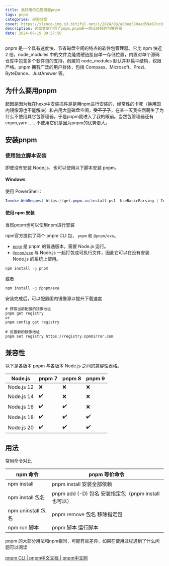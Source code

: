 ```yaml
---
title: 最好用的包管理器pnpm
tags: pnpm
categories: 经验分享
cover: https://xlenco-img.s3.bitiful.net/i/2024/08/a03ee580aad59e67cc0179880e6945a2.webp
description: 这篇文章介绍了pnpm,pnpm是一款比较好的包管理器
date: 2024-08-19 09:37:56
---
```


pnpm 是一个具有速度快、节省磁盘空间的特点的软件包管理器。它比 npm 快近 2 倍，node_modules 中的文件克隆或硬链接自单一存储位置，内置对单个源码仓库中包含多个软件包的支持，创建的 node_modules 默认并非扁平结构，权限严格。pnpm 拥有广泛的用户群体，包括 Compass、Microsoft、Prezi、ByteDance、JustAnswer 等。



## 为什么要用pnpm

起因是因为我在hexo中安装插件是是用npm进行安装的，经常性的卡死（换用国内镜像源也不能解决）和占用大量磁盘空间，~~受不了了~~，在某一天我突然萌生了为什么不使用其它包管理器，于是pnpm就进入了我的眼前。当然包管理器还有cnpm,yarn...... 不使用它们是因为pnpm的优势更大。



## 安装pnpm

### 使用独立脚本安装

即使没有安装 Node.js，也可以使用以下脚本安装 pnpm。

#### Windows

使用 PowerShell：

```powershell
Invoke-WebRequest https://get.pnpm.io/install.ps1 -UseBasicParsing | Invoke-Expression
```

#### 使用 npm 安装

当然pnpm也可以使用npm进行安装

npm官方提供了两个 pnpm CLI 包， `pnpm` 和 `@pnpm/exe`。

- [`pnpm`](https://www.npmjs.com/package/pnpm) 是 pnpm 的普通版本，需要 Node.js 运行。
- [`@pnpm/exe`](https://www.npmjs.com/package/@pnpm/exe) 与 Node.js 一起打包成可执行文件，因此它可以在没有安装 Node.js 的系统上使用。

```sh
npm install -g pnpm
```



或者

```sh
npm install -g @pnpm/exe
```

安装完成后，可以配置国内镜像源以提升下载速度

```
# 获取当前配置的镜像地址
pnpm get registry
or
pnpm config get registry

# 设置新的镜像地址
pnpm set registry https://registry.npmmirror.com

```



## 兼容性

以下是各版本 pnpm 与各版本 Node.js 之间的兼容性表格。

| Node.js    | pnpm 7 | pnpm 8 | pnpm 9 |
| ---------- | ------ | ------ | ------ |
| Node.js 12 | ❌      | ❌      | ❌      |
| Node.js 14 | ✔️      | ❌      | ❌      |
| Node.js 16 | ✔️      | ✔️      | ❌      |
| Node.js 18 | ✔️      | ✔️      | ✔️      |
| Node.js 20 | ✔️      | ✔️      | ✔️      |

## 用法

常用命令对比

| npm 命令           | pnpm 等价命令                                       |
| ------------------ | --------------------------------------------------- |
| npm install        | pnpm install 安装全部依赖                           |
| npm install 包名   | pnpm add (-D) 包名 安装指定包（pnpm install也可以） |
| npm uninstall 包名 | pnpm remove 包名 移除指定包                         |
| npm run 脚本       | pnpm 脚本 运行脚本                                  |

pnpm 的大部分用法和npm相同，可能有些差异，如果在使用过程遇到了什么问题可以阅读

[pnpm CLI | pnpm中文文档 | pnpm中文网](https://www.pnpm.cn/pnpm-cli)
